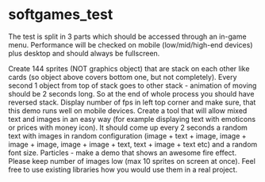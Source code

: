 # softgames_test

The test is split in 3 parts which should be accessed through an in-game menu. Performance will be checked on mobile (low/mid/high-end devices) plus desktop and should always be fullscreen.

Create 144 sprites (NOT graphics object) that are stack on each other like cards (so object above covers bottom one, but not completely). Every second 1 object from top of stack goes to other stack - animation of moving should be 2 seconds long. So at the end of whole process you should have reversed stack. Display number of fps in left top corner and make sure, that this demo runs well on mobile devices.
Create a tool that will allow mixed text and images in an easy way (for example displaying text with emoticons or prices with money icon). It should come up every 2 seconds a random text with images in random configuration (image + text + image, image + image + image, image + image + text, text + image + text etc) and a random font size.
Particles - make a demo that shows an awesome fire effect. Please keep number of images low (max 10 sprites on screen at once). Feel free to use existing libraries how you would use them in a real project.
